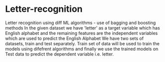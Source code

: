 # Letter-recognition
Letter recognition using diff ML algorithms - use of bagging and boosting methods
In the given dataset we have 'letter' as a target variable which has English alphabet and the remaining features are the independent variables which are used to predict the English Alphabet
We have two sets of datasets, train and test separately. Train set of data will be used to train the models using difefrent algorithms and finally we use the trained models on Test data to predict the dependent variable i.e. letter.
